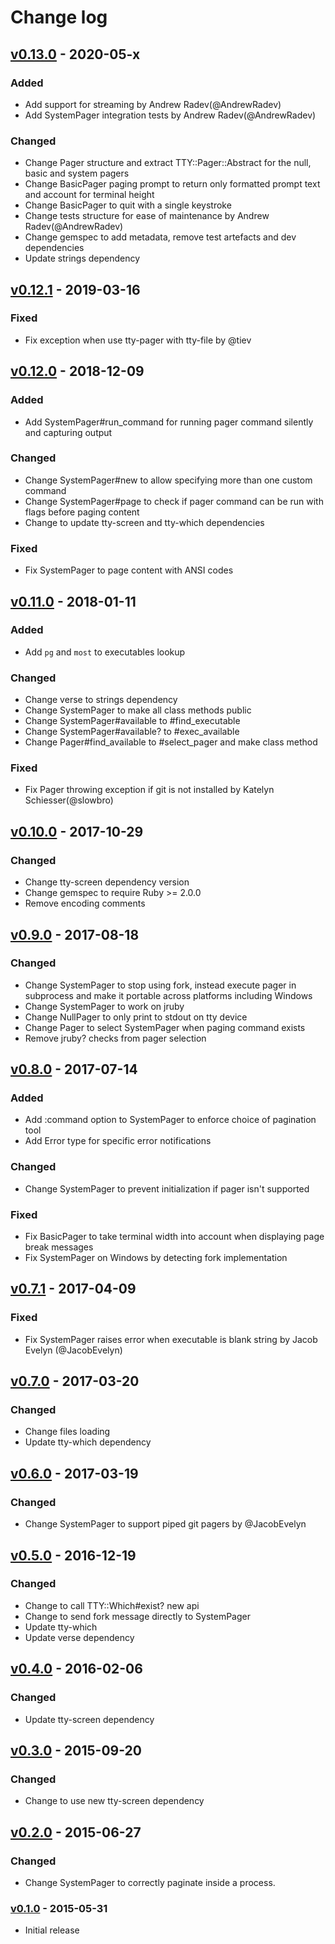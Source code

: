 # Change log

## [v0.13.0] - 2020-05-x

### Added
* Add support for streaming by Andrew Radev(@AndrewRadev)
* Add SystemPager integration tests by Andrew Radev(@AndrewRadev)

### Changed
* Change Pager structure and extract TTY::Pager::Abstract for the null, basic and
  system pagers
* Change BasicPager paging prompt to return only formatted prompt text and
  account for terminal height
* Change BasicPager to quit with a single keystroke
* Change tests structure for ease of maintenance by Andrew Radev(@AndrewRadev)
* Change gemspec to add metadata, remove test artefacts and dev dependencies
* Update strings dependency

## [v0.12.1] - 2019-03-16

### Fixed
* Fix exception when use tty-pager with tty-file by @tiev

## [v0.12.0] - 2018-12-09

### Added
* Add SystemPager#run_command for running pager command silently and capturing output

### Changed
* Change SystemPager#new to allow specifying more than one custom command
* Change SystemPager#page to check if pager command can be run with flags before paging content
* Change to update tty-screen and tty-which dependencies

### Fixed
* Fix SystemPager to page content with ANSI codes

## [v0.11.0] - 2018-01-11

### Added
* Add `pg` and `most` to executables lookup

### Changed
* Change verse to strings dependency
* Change SystemPager to make all class methods public
* Change SystemPager#available to #find_executable
* Change SystemPager#available? to #exec_available
* Change Pager#find_available to #select_pager and make class method

### Fixed
* Fix Pager throwing exception if git is not installed by Katelyn Schiesser(@slowbro)

## [v0.10.0] - 2017-10-29

### Changed
* Change tty-screen dependency version
* Change gemspec to require Ruby >= 2.0.0
* Remove encoding comments

## [v0.9.0] - 2017-08-18

### Changed
* Change SystemPager to stop using fork, instead execute pager in subprocess
  and make it portable across platforms including Windows
* Change SystemPager to work on jruby
* Change NullPager to only print to stdout on tty device
* Change Pager to select SystemPager when paging command exists
* Remove jruby? checks from pager selection

## [v0.8.0] - 2017-07-14

### Added
* Add :command option to SystemPager to enforce choice of pagination tool
* Add Error type for specific error notifications

### Changed
* Change SystemPager to prevent initialization if pager isn't supported

### Fixed
* Fix BasicPager to take terminal width into account when displaying page break messages
* Fix SystemPager on Windows by detecting fork implementation

## [v0.7.1] - 2017-04-09

### Fixed
* Fix SystemPager raises error when executable is blank string by Jacob Evelyn (@JacobEvelyn)

## [v0.7.0] - 2017-03-20

### Changed
* Change files loading
* Update tty-which dependency

## [v0.6.0] - 2017-03-19

### Changed
* Change SystemPager to support piped git pagers by @JacobEvelyn

## [v0.5.0] - 2016-12-19

### Changed
* Change to call TTY::Which#exist? new api
* Change to send fork message directly to SystemPager
* Update tty-which
* Update verse dependency

## [v0.4.0] - 2016-02-06

### Changed
* Update tty-screen dependency

## [v0.3.0] - 2015-09-20

### Changed
* Change to use new tty-screen dependency

## [v0.2.0] - 2015-06-27

### Changed
* Change SystemPager to correctly paginate inside a process.

### [v0.1.0] - 2015-05-31

* Initial release

[v0.13.0]: https://github.com/piotrmurach/tty-pager/compare/v0.12.1...v0.13.0
[v0.12.1]: https://github.com/piotrmurach/tty-pager/compare/v0.12.0...v0.12.1
[v0.12.0]: https://github.com/piotrmurach/tty-pager/compare/v0.11.0...v0.12.0
[v0.11.0]: https://github.com/piotrmurach/tty-pager/compare/v0.10.0...v0.11.0
[v0.10.0]: https://github.com/piotrmurach/tty-pager/compare/v0.9.0...v0.10.0
[v0.9.0]: https://github.com/piotrmurach/tty-pager/compare/v0.8.0...v0.9.0
[v0.8.0]: https://github.com/piotrmurach/tty-pager/compare/v0.7.1...v0.8.0
[v0.7.1]: https://github.com/piotrmurach/tty-pager/compare/v0.7.0...v0.7.1
[v0.7.0]: https://github.com/piotrmurach/tty-pager/compare/v0.6.0...v0.7.0
[v0.6.0]: https://github.com/piotrmurach/tty-pager/compare/v0.5.0...v0.6.0
[v0.5.0]: https://github.com/piotrmurach/tty-pager/compare/v0.4.0...v0.5.0
[v0.4.0]: https://github.com/piotrmurach/tty-pager/compare/v0.3.0...v0.4.0
[v0.3.0]: https://github.com/piotrmurach/tty-pager/compare/v0.2.0...v0.3.0
[v0.2.0]: https://github.com/piotrmurach/tty-pager/compare/v0.1.0...v0.2.0
[v0.1.0]: https://github.com/piotrmurach/tty-pager/compare/v0.1.0
